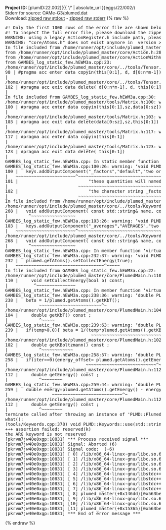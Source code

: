 **Project ID:** [plumID:22.002]({{ '/' | absolute_url }}eggs/22/002/)  
Stderr for source:  OAMe-G3/plumed.dat   
Download: [zipped raw stdout](plumed.dat.plumed_master.stdout.txt.zip) - [zipped raw stderr](plumed.dat.plumed_master.stderr.txt.zip) 
{% raw %}
<pre>
#! Only the first 1000 rows of the error file are shown below
#! To inspect the full error file, please download the zipped raw stderr file above
WARNING: using a legacy ActionRegister.h include path, please use <<#include "core/ActionRegister.h">>
WARNING: "core/Atoms.h" does not exist anymore in  version >=2.10, you should change your code.
In file included from /home/runner/opt/include/plumed_master/core/../tools/Tools.h:27,
from /home/runner/opt/include/plumed_master/core/Action.h:28,
from /home/runner/opt/include/plumed_master/core/ActionWithValue.h:25,
from GAMBES_log_static_few.hEWM3a.cpp:23:
/home/runner/opt/include/plumed_master/core/../tools/Tensor.h:98: warning: ignoring ‘#pragma acc enter’ [-Wunknown-pragmas]
98 | #pragma acc enter data copyin(this[0:1], d, d[0:n*m-1])
|
/home/runner/opt/include/plumed_master/core/../tools/Tensor.h:102: warning: ignoring ‘#pragma acc exit’ [-Wunknown-pragmas]
102 | #pragma acc exit data delete( d[0:n*m-1], d, this[0:1])
|
In file included from GAMBES_log_static_few.hEWM3a.cpp:30:
/home/runner/opt/include/plumed_master/tools/Matrix.h:100: warning: ignoring ‘#pragma acc enter’ [-Wunknown-pragmas]
100 | #pragma acc enter data copyin(this[0:1],sz,data[0:sz])
|
/home/runner/opt/include/plumed_master/tools/Matrix.h:103: warning: ignoring ‘#pragma acc exit’ [-Wunknown-pragmas]
103 | #pragma acc exit data delete(data[0:sz],sz,this[0:1])
|
/home/runner/opt/include/plumed_master/tools/Matrix.h:117: warning: ignoring ‘#pragma acc enter’ [-Wunknown-pragmas]
117 | #pragma acc enter data copyin(this[0:1])
|
/home/runner/opt/include/plumed_master/tools/Matrix.h:123: warning: ignoring ‘#pragma acc exit’ [-Wunknown-pragmas]
123 | #pragma acc exit data delete( this[0:1])
|
GAMBES_log_static_few.hEWM3a.cpp: In static member function ‘static void PLMD::bias::GAMBESL::registerKeywords(PLMD::Keywords&)’:
GAMBES_log_static_few.hEWM3a.cpp:100:26: warning: ‘void PLMD::Keywords::addOutputComponent(const std::string&, const std::string&, const std::string&)’ is deprecated: Use addOutputComponent with four argument and specify valid types for value from scalar/vector/matrix/grid [-Wdeprecated-declarations]
100 |   keys.addOutputComponent("_factors","default","two or more weighing factors for bias"
|   ~~~~~~~~~~~~~~~~~~~~~~~^~~~~~~~~~~~~~~~~~~~~~~~~~~~~~~~~~~~~~~~~~~~~~~~~~~~~~~~~~~~~
101 |                           "these quantities will named with  the gaussian number followed by "
|                           ~~~~~~~~~~~~~~~~~~~~~~~~~~~~~~~~~~~~~~~~~~~~~~~~~~~~~~~~~~~~~~~~~~~~
102 |                           "the character string _factors. These quantities tell the user the value of the factor ");
|                           ~~~~~~~~~~~~~~~~~~~~~~~~~~~~~~~~~~~~~~~~~~~~~~~~~~~~~~~~~~~~~~~~~~~~~~~~~~~~~~~~~~~~~~~~~
In file included from /home/runner/opt/include/plumed_master/core/Action.h:27:
/home/runner/opt/include/plumed_master/core/../tools/Keywords.h:268:8: note: declared here
268 |   void addOutputComponent( const std::string& name, const std::string& key, const std::string& descr );
|        ^~~~~~~~~~~~~~~~~~
GAMBES_log_static_few.hEWM3a.cpp:103:26: warning: ‘void PLMD::Keywords::addOutputComponent(const std::string&, const std::string&, const std::string&)’ is deprecated: Use addOutputComponent with four argument and specify valid types for value from scalar/vector/matrix/grid [-Wdeprecated-declarations]
103 |   keys.addOutputComponent("_averages","AVERAGES","two or more the averages");
|   ~~~~~~~~~~~~~~~~~~~~~~~^~~~~~~~~~~~~~~~~~~~~~~~~~~~~~~~~~~~~~~~~~~~~~~~~~~
/home/runner/opt/include/plumed_master/core/../tools/Keywords.h:268:8: note: declared here
268 |   void addOutputComponent( const std::string& name, const std::string& key, const std::string& descr );
|        ^~~~~~~~~~~~~~~~~~
GAMBES_log_static_few.hEWM3a.cpp: In member function ‘virtual void PLMD::bias::GAMBESL::prepare()’:
GAMBES_log_static_few.hEWM3a.cpp:232:37: warning: ‘void PLMD::PlumedMain::DeprecatedAtoms::setCollectEnergy(bool) const’ is deprecated [-Wdeprecated-declarations]
232 |   plumed.getAtoms().setCollectEnergy(true);
|   ~~~~~~~~~~~~~~~~~~~~~~~~~~~~~~~~~~^~~~~~
In file included from GAMBES_log_static_few.hEWM3a.cpp:22:
/home/runner/opt/include/plumed_master/core/PlumedMain.h:110:10: note: declared here
110 |     void setCollectEnergy(bool b) const;
|          ^~~~~~~~~~~~~~~~
GAMBES_log_static_few.hEWM3a.cpp: In member function ‘virtual void PLMD::bias::GAMBESL::calculate()’:
GAMBES_log_static_few.hEWM3a.cpp:238:36: warning: ‘double PLMD::PlumedMain::DeprecatedAtoms::getKbT() const’ is deprecated: Use Action::getkBT() N.B. this function also reads the TEMP keyword from the input for you. [-Wdeprecated-declarations]
238 |   beta = 1/plumed.getAtoms().getKbT();
|            ~~~~~~~~~~~~~~~~~~~~~~~~^~
/home/runner/opt/include/plumed_master/core/PlumedMain.h:104:12: note: declared here
104 |     double getKbT() const ;
|            ^~~~~~
GAMBES_log_static_few.hEWM3a.cpp:239:63: warning: ‘double PLMD::PlumedMain::DeprecatedAtoms::getKBoltzmann() const’ is deprecated: Use Action::getKBoltzmann(). [-Wdeprecated-declarations]
239 |   if(temp>0.0){ beta = 1/(temp*plumed.getAtoms().getKBoltzmann()) ; }
|                                ~~~~~~~~~~~~~~~~~~~~~~~~~~~~~~~^~
/home/runner/opt/include/plumed_master/core/PlumedMain.h:102:12: note: declared here
102 |     double getKBoltzmann() const ;
|            ^~~~~~~~~~~~~
GAMBES_log_static_few.hEWM3a.cpp:258:57: warning: ‘double PLMD::PlumedMain::DeprecatedAtoms::getEnergy() const’ is deprecated [-Wdeprecated-declarations]
258 |   if(iter==0){energy_offset= plumed.getAtoms().getEnergy();}
|                              ~~~~~~~~~~~~~~~~~~~~~~~~~~~^~
/home/runner/opt/include/plumed_master/core/PlumedMain.h:112:12: note: declared here
112 |     double getEnergy() const ;
|            ^~~~~~~~~
GAMBES_log_static_few.hEWM3a.cpp:259:44: warning: ‘double PLMD::PlumedMain::DeprecatedAtoms::getEnergy() const’ is deprecated [-Wdeprecated-declarations]
259 |   double energy=plumed.getAtoms().getEnergy() - energy_offset;
|                 ~~~~~~~~~~~~~~~~~~~~~~~~~~~^~
/home/runner/opt/include/plumed_master/core/PlumedMain.h:112:12: note: declared here
112 |     double getEnergy() const ;
|            ^~~~~~~~~
terminate called after throwing an instance of 'PLMD::Plumed::ExceptionError'
what():
(tools/Keywords.cpp:378) void PLMD::Keywords::use(std::string_view)
+++ assertion failed: reserved(k)
the ARG keyword is not reserved
[pkrvm7jw40e0xgp:10831] *** Process received signal ***
[pkrvm7jw40e0xgp:10831] Signal: Aborted (6)
[pkrvm7jw40e0xgp:10831] Signal code:  (-6)
[pkrvm7jw40e0xgp:10831] [ 0] /lib/x86_64-linux-gnu/libc.so.6(+0x45330)[0x7f03b1645330]
[pkrvm7jw40e0xgp:10831] [ 1] /lib/x86_64-linux-gnu/libc.so.6(pthread_kill+0x11c)[0x7f03b169eb2c]
[pkrvm7jw40e0xgp:10831] [ 2] /lib/x86_64-linux-gnu/libc.so.6(gsignal+0x1e)[0x7f03b164527e]
[pkrvm7jw40e0xgp:10831] [ 3] /lib/x86_64-linux-gnu/libc.so.6(abort+0xdf)[0x7f03b16288ff]
[pkrvm7jw40e0xgp:10831] [ 4] /lib/x86_64-linux-gnu/libstdc++.so.6(+0xa5ff5)[0x7f03b1aa5ff5]
[pkrvm7jw40e0xgp:10831] [ 5] /lib/x86_64-linux-gnu/libstdc++.so.6(+0xbb0da)[0x7f03b1abb0da]
[pkrvm7jw40e0xgp:10831] [ 6] /lib/x86_64-linux-gnu/libstdc++.so.6(_ZSt10unexpectedv+0x0)[0x7f03b1aa5a55]
[pkrvm7jw40e0xgp:10831] [ 7] /lib/x86_64-linux-gnu/libstdc++.so.6(+0xa5a6f)[0x7f03b1aa5a6f]
[pkrvm7jw40e0xgp:10831] [ 8] plumed_master(+0x146dd)[0x563bead7d6dd]
[pkrvm7jw40e0xgp:10831] [ 9] /lib/x86_64-linux-gnu/libc.so.6(+0x2a1ca)[0x7f03b162a1ca]
[pkrvm7jw40e0xgp:10831] [10] /lib/x86_64-linux-gnu/libc.so.6(__libc_start_main+0x8b)[0x7f03b162a28b]
[pkrvm7jw40e0xgp:10831] [11] plumed_master(+0x15365)[0x563bead7e365]
[pkrvm7jw40e0xgp:10831] *** End of error message ***
</pre>
{% endraw %}
